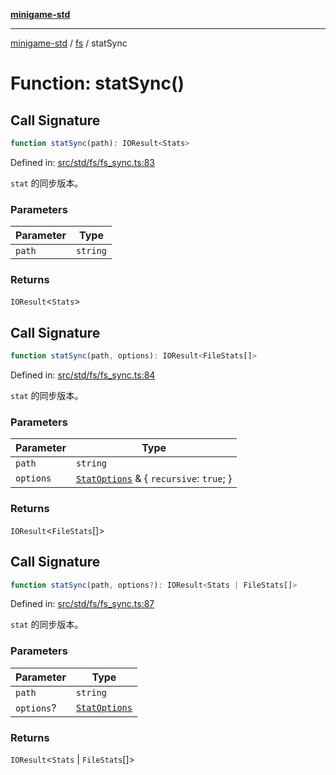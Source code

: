 [**minigame-std**](../../../README.md)

***

[minigame-std](../../../README.md) / [fs](../README.md) / statSync

# Function: statSync()

## Call Signature

```ts
function statSync(path): IOResult<Stats>
```

Defined in: [src/std/fs/fs\_sync.ts:83](https://github.com/JiangJie/minigame-std/blob/8c5db4b9c3dabb4d0435a493922f29b60a730f0d/src/std/fs/fs_sync.ts#L83)

`stat` 的同步版本。

### Parameters

| Parameter | Type |
| ------ | ------ |
| `path` | `string` |

### Returns

`IOResult`\<`Stats`\>

## Call Signature

```ts
function statSync(path, options): IOResult<FileStats[]>
```

Defined in: [src/std/fs/fs\_sync.ts:84](https://github.com/JiangJie/minigame-std/blob/8c5db4b9c3dabb4d0435a493922f29b60a730f0d/src/std/fs/fs_sync.ts#L84)

`stat` 的同步版本。

### Parameters

| Parameter | Type |
| ------ | ------ |
| `path` | `string` |
| `options` | [`StatOptions`](../interfaces/StatOptions.md) & \{ `recursive`: `true`; \} |

### Returns

`IOResult`\<`FileStats`[]\>

## Call Signature

```ts
function statSync(path, options?): IOResult<Stats | FileStats[]>
```

Defined in: [src/std/fs/fs\_sync.ts:87](https://github.com/JiangJie/minigame-std/blob/8c5db4b9c3dabb4d0435a493922f29b60a730f0d/src/std/fs/fs_sync.ts#L87)

`stat` 的同步版本。

### Parameters

| Parameter | Type |
| ------ | ------ |
| `path` | `string` |
| `options`? | [`StatOptions`](../interfaces/StatOptions.md) |

### Returns

`IOResult`\<`Stats` \| `FileStats`[]\>

